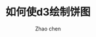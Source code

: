 ---
slug: echarts
title: 如何使d3绘制饼图
author: Zhao chen
author_url: https://github.com/zhaocchen
tags: []
draft: false
description: 
---